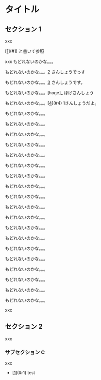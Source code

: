 タイトル
========

セクション 1
------------

xxx

<a name="r1"></a>[[1]](#1) と書いて参照

xxx もどれないのかな。。。

もどれないのかな。。。[2] さんしょうでっす

もどれないのかな。。。[3] さんしょうです。

もどれないのかな。。。[hoge]\_ ほげさんしょう

もどれないのかな。。。[[4]](#4) 1さんしょうだよ。

もどれないのかな。。。

もどれないのかな。。。

もどれないのかな。。。

もどれないのかな。。。

もどれないのかな。。。

もどれないのかな。。。

もどれないのかな。。。

もどれないのかな。。。

もどれないのかな。。。

もどれないのかな。。。

もどれないのかな。。。

もどれないのかな。。。

もどれないのかな。。。

もどれないのかな。。。

もどれないのかな。。。

もどれないのかな。。。

もどれないのかな。。。

もどれないのかな。。。

もどれないのかな。。。

xxx

セクション 2
------------

xxx

### サブセクション C

xxx

[1]: #1

[2]: #2

[3]: #3

[4]: #4

- <a name="1"></a> [[1]](#r1) test